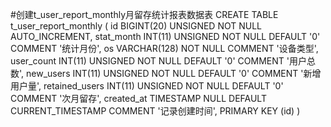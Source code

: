 #创建t_user_report_monthly月留存统计报表数据表
CREATE TABLE t_user_report_monthly (
    id BIGINT(20) UNSIGNED NOT NULL AUTO_INCREMENT,
    stat_month  INT(11) UNSIGNED NOT NULL DEFAULT '0' COMMENT '统计月份',
    os VARCHAR(128) NOT NULL COMMENT '设备类型',
    user_count INT(11) UNSIGNED NOT NULL DEFAULT '0' COMMENT '用户总数',
    new_users INT(11) UNSIGNED NOT NULL DEFAULT '0' COMMENT '新增用户量',
    retained_users INT(11) UNSIGNED NOT NULL DEFAULT '0' COMMENT '次月留存',
    created_at TIMESTAMP NULL DEFAULT CURRENT_TIMESTAMP COMMENT '记录创建时间',
    PRIMARY KEY (id)
)